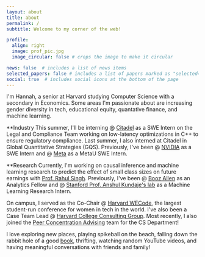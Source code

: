 ```yaml
---
layout: about
title: about
permalink: /
subtitle: Welcome to my corner of the web!

profile:
  align: right
  image: prof_pic.jpg
  image_circular: false # crops the image to make it circular

news: false  # includes a list of news items
selected_papers: false # includes a list of papers marked as "selected={true}"
social: true  # includes social icons at the bottom of the page
---
```


I'm Hannah, a senior at Harvard studying Computer Science with a secondary in Economics. Some areas I'm passionate about are increasing gender diversity in tech, educational equity, quantative finance, and machine learning. 

**Industry
This summer, I'll be interning @ [Citadel](https://www.citadel.com/) as a SWE Intern on the Legal and Compliance Team working on low-latency optimizations in C++ to ensure regulatory compliance. Last summer, I also interned at Citadel in Global Quantitative Strategies (GQS). Previously, I've been @ [NVIDIA](https://www.nvidia.com/en-us/) as a SWE Intern and @ [Meta](https://about.meta.com/) as a MetaU SWE Intern.

**Research
Currently, I'm working on causal inference and machine learning research to predict the effect of small class sizes on future earnings with [Prof. Rahul Singh](https://sites.google.com/view/r4hu1/). Previously, I've been @ [Booz Allen](https://www.boozallen.com/) as an Analytics Fellow and @ [Stanford Prof. Anshul Kundaje's lab](https://sites.google.com/site/anshulkundaje/Home) as a Machine Learning Research Intern.

On campus, I served as the Co-Chair @ [Harvard WECode](https://www.harvardwecode.com/), the largest student-run conference for women in tech in the world. I've also been a Case Team Lead @ [Harvard College Consulting Group](https://www.harvardconsulting.org/). Most recently, I also joined the [Peer Concentration Advising](https://www.harvardconsulting.org/) team for the CS Department!

I love exploring new places, playing spikeball on the beach, falling down the rabbit hole of a good [book](https://www.goodreads.com/user/show/24304067-hannah-zhou), thrifting, watching random YouTube videos, and having meaningful conversations with friends and family!
